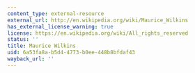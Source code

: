 ```yaml
---
content_type: external-resource
external_url: http://en.wikipedia.org/wiki/Maurice_Wilkins
has_external_license_warning: true
license: https://en.wikipedia.org/wiki/All_rights_reserved
status: ''
title: Maurice Wilkins
uid: 6a53fa8a-b5d4-4773-b0ee-448b8bfdaf43
wayback_url: ''
---
```

